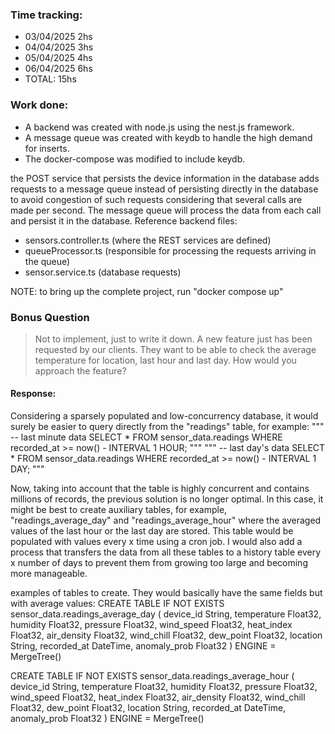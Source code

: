 ### Time tracking:
- 03/04/2025    2hs
- 04/04/2025    3hs
- 05/04/2025    4hs
- 06/04/2025    6hs
- TOTAL:        15hs



### Work done:
- A backend was created with node.js using the nest.js framework.
- A message queue was created with keydb to handle the high demand for inserts.
- The docker-compose was modified to include keydb.

the POST service that persists the device information in the database adds requests to a message queue instead of persisting directly in the database to avoid congestion of such requests considering that several calls are made per second. The message queue will process the data from each call and persist it in the database.
Reference backend files:
- sensors.controller.ts (where the REST services are defined)
- queueProcessor.ts (responsible for processing the requests arriving in the queue)
- sensor.service.ts (database requests)

NOTE: to bring up the complete project, run "docker compose up"



### Bonus Question
> Not to implement, just to write it down.
A new feature just has been requested by our clients. They want to be able to check the average temperature for location, last hour and last day. How would you approach the feature?


#### Response: 

Considering a sparsely populated and low-concurrency database, it would surely be easier to query directly from the "readings" table, for example:
"""
-- last minute data
SELECT *
FROM sensor_data.readings
WHERE recorded_at >= now() - INTERVAL 1 HOUR;
"""
"""
-- last day's data
SELECT *
FROM sensor_data.readings
WHERE recorded_at >= now() - INTERVAL 1 DAY;
"""

Now, taking into account that the table is highly concurrent and contains millions of records, the previous solution is no longer optimal. 
In this case, it might be best to create auxiliary tables, for example, "readings_average_day" and "readings_average_hour" where the averaged values of the last hour or the last day are stored. This table would be populated with values every x time using a cron job. 
I would also add a process that transfers the data from all these tables to a history table every x number of days to prevent them from growing too large and becoming more manageable.

examples of tables to create. They would basically have the same fields but with average values:
CREATE TABLE IF NOT EXISTS sensor_data.readings_average_day (
    device_id String,
    temperature Float32,
    humidity Float32,
    pressure Float32,
    wind_speed Float32,
    heat_index Float32,
    air_density Float32,
    wind_chill Float32,
    dew_point Float32,
    location String,
    recorded_at DateTime,
    anomaly_prob Float32
) ENGINE = MergeTree()

CREATE TABLE IF NOT EXISTS sensor_data.readings_average_hour (
    device_id String,
    temperature Float32,
    humidity Float32,
    pressure Float32,
    wind_speed Float32,
    heat_index Float32,
    air_density Float32,
    wind_chill Float32,
    dew_point Float32,
    location String,
    recorded_at DateTime,
    anomaly_prob Float32
) ENGINE = MergeTree()
